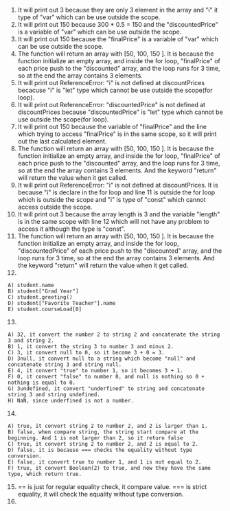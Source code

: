 1. It will print out 3 because they are only 3 element in the array and "i" it type of "var" which can be use outside the scope.
2. It will print out 150 because 300 * 0.5 = 150 and the "discountedPrice" is a variable of "var" which can be use outside the scope.
3. It will print out 150 because the "finalPrice" is a variable of "var" which can be use outside the scope.
4. The function will return an array with [50, 100, 150 ]. It is because the function initialize an empty array, and inside the for loop, "finalPrice" of each price push to the "discounted" array, and the loop runs for 3 time, so at the end the array contains 3 elements.
5. It will print out ReferenceError: "i" is not defined at discountPrices becacuse "i" is "let" type which cannot be use outside the scope(for loop).
6. It will print out ReferenceError: "discountedPrice" is not defined at discountPrices because "discountedPrice" is "let" type which cannot be use outside the scope(for loop).
7. It will print out 150 because the variable of "finalPrice" and the line which trying to access "finalPrice" is in the same scope, so it will print out the last calculated element.
8. The function will return an array with [50, 100, 150 ]. It is because the function initialize an empty array, and inside the for loop, "finalPrice" of each price push to the "discounted" array, and the loop runs for 3 time, so at the end the array contains 3 elements. And the keyword "return" will return the value when it get called.
9. It will print out ReferenceError: "i" is not defined at discountPrices. It is because "i" is declare in the for loop and line 11 is outside the for loop which is outside the scope and "i" is type of "const" which cannot access outside the scope. 
10. It will print out 3 because the array length is 3 and the variable "length" is in the same scope with line 12 which will not have any problem to access it although the type is "const".
11. The function will return an array with [50, 100, 150 ]. It is because the function initialize an empty array, and inside the for loop, "discountedPrice" of each price push to the "discounted" array, and the loop runs for 3 time, so at the end the array contains 3 elements. And the keyword "return" will return the value when it get called.
 12.
    A) student.name
    B) student["Grad Year"]
    C) student.greeting()
    D) student["Favorite Teacher"].name
    E) student.courseLoad[0]
 13.
    A) 32, it convert the number 2 to string 2 and concatenate the string 3 and string 2.
    B) 1, it convert the string 3 to number 3 and minus 2. 
    C) 3, it convert null to 0, so it become 3 + 0 = 3.
    D) 3null, it convert null to a string which become "null" and concatenate string 3 and string null.
    E) 4, it convert "true" to number 1, so it becomes 3 + 1.
    F) 0, it convert "false" to number 0, and null is nothing so 0 + nothing is equal to 0.
    G) 3undefined, it convert "underfined" to string and concatenate string 3 and string undefined.
    H) NaN, since underfined is not a number.
 14.
    A) true, it convert string 2 to number 2, and 2 is larger than 1.
    B) false, when compare string, the string start compare at the beginning. And 1 is not larger than 2, so it return false
    C) true, it convert string 2 to number 2, and 2 is equal to 2.
    D) false, it is because === checks the equality without type conversion.
    E) false, it convert true to number 1, and 1 is not equal to 2.
    F) true, it convert Boolean(2) to true, and now they have the same type, which return true.
15. == is just for regular equality check, it compare value. === is strict equality, it will check the equality without type conversion.
16. 
 
  
